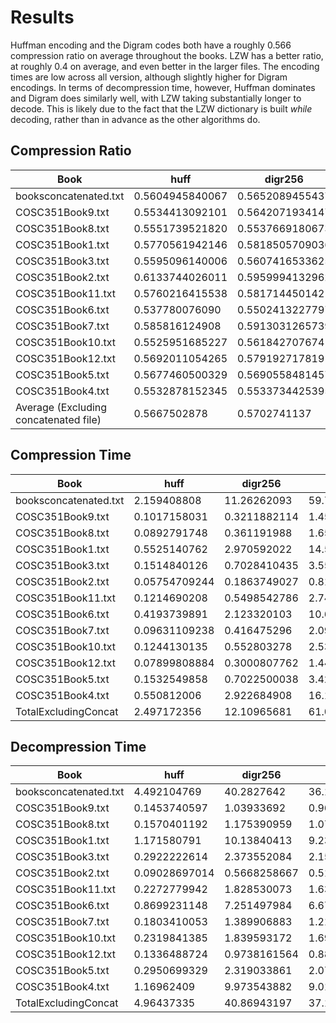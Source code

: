 # Results

Huffman encoding and the Digram codes both have a roughly 0.566 compression ratio
on average throughout the books. LZW has a better ratio, at roughly 0.4 on average,
and even better in the larger files. The encoding times are low across all version, 
although slightly higher for Digram encodings. In terms of decompression time, 
however, Huffman dominates and Digram does similarly well, with LZW taking substantially 
longer to decode. This is likely due to the fact that the LZW dictionary is built *while* 
decoding, rather than in advance as the other algorithms do. 

## Compression Ratio

|Book|huff|digr256|digr512|digr1024|Z|
| ----------- | ----------- | ----------- | ----------- | ----------- | ----------- |
|booksconcatenated.txt|0.5604945840067|0.5652089455437|0.5749643832472|0.6224565751926|0.3885071904546|
|COSC351Book9.txt|0.5534413092101|0.5642071934147|0.5736630084955|0.6275231102943|0.3986813402590|
|COSC351Book8.txt|0.5551739521820|0.5537669180673|0.562174804850|0.6107795180182|0.40330666216134|
|COSC351Book1.txt|0.5770561942146|0.5818505709036|0.5891774911980|0.6299916141971|0.3701997501|
|COSC351Book3.txt|0.5595096140006|0.5607416533625|0.5693236724545|0.6177350283448|0.37171538702278|
|COSC351Book2.txt|0.6133744026011|0.5959994132962|0.6015364306406|0.6279992177282|0.442221896276|
|COSC351Book11.txt|0.5760216415538|0.581714450142|0.5877749377876|0.6315784799402|0.43638530633705|
|COSC351Book6.txt|0.537780076090|0.5502413227797|0.5707676799439|0.6261924882860|0.32979374149392|
|COSC351Book7.txt|0.585816124908|0.5913031265739|0.5928237960559|0.633499283251|0.4487791058076|
|COSC351Book10.txt|0.5525951685227|0.5618427076741|0.5748724129109|0.6279153144904|0.3756025880991|
|COSC351Book12.txt|0.5692011054265|0.579192717819|0.5809537812739|0.6294816057423|0.43683396212544|
|COSC351Book5.txt|0.5677460500329|0.5690558481457|0.5726505924951|0.6154542462146|0.4293189049813|
|COSC351Book4.txt|0.5532878152345|0.5533734425395|0.5613407292653|0.6109690399600|0.4018553190042|
|Average (Excluding concatenated file)|0.5667502878|0.5702741137|0.5780882781|0.6240932455|0.403724497|

## Compression Time

|Book|huff|digr256|digr512|digr1024|Z|
| ----------- | ----------- | ----------- | ----------- | ----------- | ----------- |
|booksconcatenated.txt|2.159408808|11.26262093|59.72478008|37.67098594|3.572044849|
|COSC351Book9.txt|0.1017158031|0.3211882114|1.45907402|0.8535549641|0.1508581638|
|COSC351Book8.txt|0.0892791748|0.361191988|1.656507015|0.9981470108|0.1635417938|
|COSC351Book1.txt|0.5525140762|2.970592022|14.57458401|9.15734601|0.9044129848|
|COSC351Book3.txt|0.1514840126|0.7028410435|3.552900791|2.128179312|0.2639040947|
|COSC351Book2.txt|0.05754709244|0.1863749027|0.8117029667|0.5590910912|0.1038329601|
|COSC351Book11.txt|0.1214690208|0.5498542786|2.747832775|1.689286947|0.2168698311|
|COSC351Book6.txt|0.4193739891|2.123320103|10.63591099|7.275406837|0.653938055|
|COSC351Book7.txt|0.09631109238|0.416475296|2.091334105|1.326730013|0.176856041|
|COSC351Book10.txt|0.1244130135|0.552803278|2.534515142|1.460081816|0.2104401588|
|COSC351Book12.txt|0.07899808884|0.3000807762|1.44488883|0.9130706787|0.1443400383|
|COSC351Book5.txt|0.1532549858|0.7022500038|3.422050714|2.008060932|0.2624628544|
|COSC351Book4.txt|0.550812006|2.922684908|16.13083696|9.325818062|0.9523568153|
|TotalExcludingConcat|2.497172356|12.10965681|61.06213832|37.69477367|4.203813791|

## Decompression Time

|Book|huff|digr256|digr512|digr1024|Z|
| ----------- | ----------- | ----------- | ----------- | ----------- | ----------- |
|booksconcatenated.txt|4.492104769|40.2827642|36.16540527|35.38529897|853.2904389|
|COSC351Book9.txt|0.1453740597|1.03933692|0.9692730904|0.9434509277|39.50965977|
|COSC351Book8.txt|0.1570401192|1.175390959|1.075829029|1.064254284|41.00156522|
|COSC351Book1.txt|1.171580791|10.13840413|9.239419222|8.871388912|77.28481483|
|COSC351Book3.txt|0.2922222614|2.373552084|2.158349037|2.147273302|40.08681083|
|COSC351Book2.txt|0.09028697014|0.5668258667|0.5185940266|0.4941260815|14.97989607|
|COSC351Book11.txt|0.2272779942|1.828530073|1.635761976|1.570909739|263.5291841|
|COSC351Book6.txt|0.8699231148|7.251497984|6.670960903|6.692106962|42.85514379|
|COSC351Book7.txt|0.1803410053|1.389906883|1.214852095|1.197280884|47.77176285|
|COSC351Book10.txt|0.2319841385|1.839593172|1.693221807|1.679573059|69.21210599|
|COSC351Book12.txt|0.1336488724|0.9738161564|0.8849139214|0.851776123|38.09902906|
|COSC351Book5.txt|0.2950699329|2.319033861|2.07831192|2.002974987|85.80793405|
|COSC351Book4.txt|1.16962409|9.973543882|9.019545078|8.961452007|654.3306439|
|TotalExcludingConcat|4.96437335|40.86943197|37.15903211|36.47656727|1414.46855|